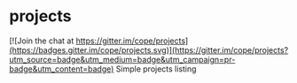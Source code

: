# projects

[![Join the chat at https://gitter.im/cope/projects](https://badges.gitter.im/cope/projects.svg)](https://gitter.im/cope/projects?utm_source=badge&utm_medium=badge&utm_campaign=pr-badge&utm_content=badge)
Simple projects listing
